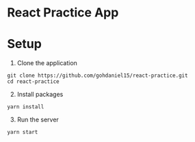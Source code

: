 # React Practice App

# Setup

1. Clone the application
```
git clone https://github.com/gohdaniel15/react-practice.git
cd react-practice
```

2. Install packages
```
yarn install
```

3. Run the server
```
yarn start
```

